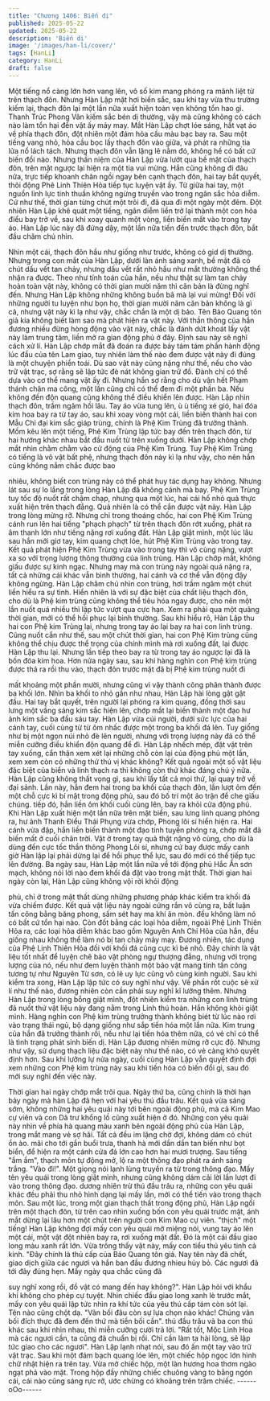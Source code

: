 ```yaml
---
title: "Chương 1406: Biến dị"
published: 2025-05-22
updated: 2025-05-22
description: 'Biến dị'
image: '/images/han-li/cover/'
tags: [HanLi]
category: HanLi
draft: false
---
```


Một tiếng nổ càng lớn hơn vang lên, vô số kim mang phóng ra
mãnh liệt từ trên thạch đôn.
Nhưng Hàn Lập mặt hơi biến sắc, sau khi tay vừa thu trường
kiếm lại, thạch đôn lại một lần nữa xuất hiện toàn vẹn không tổn
hao gì.
Thanh Trúc Phong Vân kiếm sắc bén dị thường, vậy mà cũng
không có cách nào làm tổn hại đến vật ấy mảy may.
Mắt Hàn Lập chợt lóe sáng, hất vạt áo về phía thạch đôn, đột
nhiên một đám hỏa cầu màu bạc bay ra.
Sau một tiếng vang nhỏ, hỏa cầu bọc lấy thạch đôn vào giữa, và
phát ra những tia lửa nổ lách tách.
Nhưng thạch đôn vẫn lặng lẽ nằm đó, không hề có bất cứ biến đổi
nào.
Nhưng thần niệm của Hàn Lập vừa lướt qua bề mặt của thạch
đôn, trên mặt ngược lại hiện ra một tia vui mừng.
Hắn cũng không đi đâu nữa, trực tiếp khoanh chân ngồi ngay bên
cạnh thạch đôn, hai tay bắt quyết, thôi động Phê Linh Thiên Hỏa
tiếp tục luyện vật ấy. Từ giữa hai tay, một nguồn linh lực tinh
thuần không ngừng truyền vào trong ngân sắc hỏa diễm. Cứ như
thế, thời gian từng chút một trôi đi, đã qua đi một ngày một đêm.
Đột nhiên Hàn Lập khẽ quát một tiếng, ngân diễm liền trở lại
thành một con hỏa điểu bay trở về, sau khi xoay quanh một vòng,
liền biến mất vào trong tay áo. Hàn Lập lúc này đã đứng dậy, một
lần nữa tiến đến trước thạch đôn, bắt đầu chăm chú nhìn.

Nhìn một cái, thạch đôn hầu như giống như trước, không có gid dị
thường. Nhưng trong con mắt của Hàn Lập, dưới làn ánh sáng
xanh, bề mặt đã có chút dấu vết tan chảy, nhưng dấu vết rất nhỏ
hầu như mắt thường không thể nhận ra được. Theo như tính toán
của hắn, nếu như thật sự làm tan chảy hoàn toàn vật này, không
có thời gian mười năm thì căn bản là đừng nghĩ đến. Nhưng Hàn
Lập không những không buồn bã mà lại vui mừng!
Đối với những người tu luyện như bọn họ, thời gian mười năm
căn bản không là gì cả, nhưng vật này kì lạ như vậy, chắc chắn là
một dị bảo.
Tên Bảo Quang tôn giả kia không biết làm sao mà phát hiện ra
vật này. Với thần thông của hắn đương nhiều đừng hòng động
vào vật này, chắc là đánh dứt khoát lấy vật này làm trung tâm, liền
mở ra gian động phủ ở đây. Định sau này sẽ nghĩ cách xử lí. Hàn
Lập chớp mắt đã đoán ra được bảy tám tám phần hành động lúc
đầu của tên Lam giao, tuy nhiên làm thế nào đem được vật này đi
đúng là một chuyện phiền toái.
Dù sao vật này cũng nặng như thế, nếu cho vào trữ vật trạc, sợ
rằng sẽ lập tức đè nát không gian trữ đồ. Đành chỉ có thể dựa vào
cơ thể mang vật ấy đi.
Nhưng hắn sợ rằng cho dù vận hết Phạm thánh chân ma công,
một lần cũng chỉ có thể đem đi một phần ba. Nếu không đến độn
quang cũng không thể điều khiển lên được. Hàn Lập nhìn thạch
đôn, trầm ngâm hồi lâu.
Tay áo vừa tung lên, ù ù tiếng xé gió, hai đóa kim hoa bay ra từ
tay áo, sau khi xoay vòng một cái, liền biến thành hai con Mẫu Chỉ
đại kim sắc giáp trùng, chính là Phệ Kim Trùng đã trưởng thành.
Mồm kêu lên một tiếng, Phê Kim Trùng lập tức bay đến trên thạch
đôn, từ hai hướng khác nhau bắt đầu nuốt từ trên xuống dưới.
Hàn Lập không chớp mắt nhìn chằm chằm vào cử động của Phệ
Kim Trùng.
Tuy Phệ Kim Trùng có tiếng là vô vật bất phệ, nhưng thạch đôn
này kì lạ như vậy, cho nên hắn cũng không nắm chắc được bao

nhiêu, không biết con trùng này có thể phát huy tác dụng hay
không. Nhưng lát sau sự lo lắng trong lòng Hàn Lập đã không
cánh mà bay.
Phệ Kim Trùng tuy tốc độ nuốt rất chậm chạp, nhưng qua một lúc,
hai cái hố nhỏ quả thực xuất hiện trên thạch đẳng.
Quả nhiên là có thể cắn được vật này.
Hàn Lập trong lòng mừng rỡ.
Nhưng chỉ trong thoáng chốc, hai con Phệ Kim Trùng cánh run lên
hai tiếng "phạch phạch" từ trên thạch đôn rớt xuống, phát ra âm
thanh lớn như tiếng nặng rơi xuống đất. Hàn Lập giật mình, một
lúc lâu sau hắn mới giơ tay, kim quang chợt lóe, hút Phệ Kim
Trùng vào trong tay. Kết quả phát hiện Phệ Kim Trùng vừa vào
trong tay thì vô cùng nặng, vượt xa so với trọng lượng thông
thường của linh trùng. Hàn Lập chớp mắt, không giấu được sự
kinh ngạc.
Nhưng may mà con trùng này ngoài quá nặng ra, tất cả những cái
khác vẫn bình thường, hai cánh và cơ thể vẫn động đậy không
ngừng. Hàn Lập chăm chú nhìn con trùng, hơi trầm ngâm một
chút liền hiểu ra sự tình.
Hiển nhiên là với sự đặc biệt của chất liệu thạch đôn, cho dù là
Phệ kim trùng cũng không thể tiêu hóa ngay được, cho nên một
lần nuốt quá nhiều thì lập tức vượt qua cực hạn. Xem ra phải qua
một quãng thời gian, mới có thể hồi phục lại bình thường.
Sau khi hiểu rõ, Hàn Lập thu hai con Phệ kim Trùng lại, nhưng
trong tay áo lại bay ra hai con linh trùng.
Cũng nuốt cắn như thế, sau một chút thời gian, hai con Phệ Kim
trùng cũng không thể chịu được thể trọng của chính mình mà rơi
xuống đất, lại được Hàn Lập thu lại. Nhưng lần tiếp theo bay ra từ
trong tay áo ngược lại đã là bốn đóa kim hoa.
Hơn nửa ngày sau, sau khi hàng nghìn con Phệ kim trùng được
thả ra rồi thu vào, thạch đôn trước mặt đã bị Phệ kim trùng nuốt đi

mất khoảng một phần mười, nhưng cũng vì vậy thành công phân
thành được ba khối lớn. Nhìn ba khối to nhỏ gần như nhau, Hàn
Lập hài lòng gật gật đầu.
Hai tay bắt quyết, trên người lại phóng ra kim quang, đồng thời
sau lưng một vầng sáng kim sắc hiện lên, chớp mắt lại biến thành
một đạo hư ảnh kim sắc ba đầu sáu tay. Hàn Lập vừa cúi người,
dưới sức lực của hai cánh tay, cuối cùng từ từ ôm nhấc được một
trong ba khối đá lên.
Tuy giống như bị một ngọn núi nhỏ đè lên người, nhưng với trọng
lượng này đã có thể miễn cưỡng điều khiển độn quang để đi. Hàn
Lập nhếch mép, đặt vật trên tay xuống, cẩn thận xem xét lại
những chỗ còn lại của động phủ một lần, xem xem còn có những
thứ thú vị khác không? Kết quả ngoài một số vật liệu đặc biệt của
biển và linh thạch ra thì không còn thứ khác đáng chú ý nữa. Hàn
Lập cũng không thất vọng gì, sau khi lấy tất cả mọi thứ, lại quay
trở về đại sảnh.
Lần này, hắn đem hai trong ba khối của thạch đôn, lần lượt ôm
đến một chỗ cực kì bí mật trong động phủ, sau đó bố trí một ảo
trận để che giấu chúng. tiếp đó, hắn liền ôm khối cuối cùng lên,
bay ra khỏi cửa động phủ.
Khi Hàn Lập xuất hiện một lần nữa trên mặt biển, sau lưng linh
quang phóng ra, hư ảnh Thanh Điểu Thái Phụng vừa chớp,
Phong lôi sí hiển hiện ra.
Hai cánh vừa đập, hắn liền biến thành một đạo tinh tuyến phóng
ra, chớp mắt đã biến mất ở cuối chân trời.
Vật ở trong tay quả thật nặng vô cùng, cho dù là dùng đến cực
tốc thần thông Phong Lôi sí, nhưng cứ bay được mấy canh giờ
Hàn lập lại phải dừng lại để hồi phục thể lực, sau đó mới có thể
tiếp tục lên đường.
Ba ngày sau, Hàn Lập một lần nữa về tới động phủ Hắc Ẩn sơn
mạch, không nói lời nào đem khối đá đặt vào trong mật thất.
Thời gian hai ngày còn lại, Hàn Lập cũng không vội rời khỏi động

phủ, chỉ ở trong mật thất dùng những phương pháp khác kiểm tra
khối đá vừa chiếm được.
Kết quả vật liệu này ngoài cứng rắn vô cùng ra, bất luận tấn công
bằng băng phong, sấm sét hay ma khí ăn mòn. đều không làm nó
có bất cứ tổn hại nào. Còn đốt bằng các loại hỏa diễm, ngoài Phệ
Linh Thiên Hỏa ra, các loại hỏa diễm khác bao gồm Nguyên Anh
Chi Hỏa của hắn, đều giống nhau không thể làm nó bị tan chảy
mảy may. Đương nhiên, tác dụng của Phệ Linh Thiên Hỏa đối với
khối đá cũng cực kì bé nhỏ.
Đây chính là vật liệu tốt nhất để luyện chê bảo vật phòng ngự
thượng đẳng, nhưng với trọng lượng của nó, nếu như đem luyện
thành một bảo vật mang tính tấn công tương tự như Nguyên Từ
sơn, có lẽ uy lực cũng vô cùng kinh người.
Sau khi kiểm tra xong, Hàn Lập lập tức có suy nghĩ như vậy. Về
phần rốt cuộc sẽ xử lí như thế nào, đương nhiên còn cần phải suy
nghĩ kĩ lưỡng thêm.
Nhưng Hàn Lập trong lòng bỗng giật mình, đột nhiên kiểm tra
những con linh trùng đã nuốt thứ vật liệu này đang nằm trong Linh
thú hoàn. Hắn không khỏi giật mình.
Hàng nghìn con Phệ kim trùng trưởng thành không biét từ lúc nào
rơi vào trạng thái ngủ, bộ dạng giống như sắp tiến hóa một lần
nữa.
Kim trung của hắn đã trưởng thành rồi, nếu như lại tiến hóa thêm
nữa, có vẻ chỉ có thể là tình trạng phát sinh biến dị.
Hàn Lập đương nhiên mừng rỡ cực độ.
Nhưng như vậy, sử dụng thạch liệu đặc biệt này như thế nào, có
vẻ càng khó quyết định hơn.
Sau khi lưỡng lự nửa ngày, cuối cùng Hàn Lập vẫn quyết định đợi
xem những con Phệ kim trùng này sau khi tiến hóa có biến đổi gì,
sau đó mới suy nghĩ đến việc này.

Thời gian hai ngày chớp mắt trôi qua.
Ngày thứ ba, cũng chính là thời hạn bảy ngày mà hàn Lập đã hẹn
với hai yêu thú đầu trâu.
Kết quả vừa sáng sớm, không những hai yêu quái này tới bên
ngoài động phủ, mà cả Kim Mao cự viên và con Dã trư khổng lồ
cũng xuất hiện ở đó.
Những con yêu quái này nhìn về phía hà quang màu xanh bên
ngoài động phủ của Hàn Lập, trong mắt mang vẻ sợ hãi. Tất cả
đều im lặng chờ đợi, không dám có chút ồn ào.
mãi cho tới gần buổi trưa, thanh hà mới dần dần tan biến như bọt
biển, để hiện ra một cánh cửa đá lớn cao hơn hai mươi trượng.
Sau tiếng "ầm ầm", thạch môn tự động mở, lộ ra một thông đạo
phát ra ánh sáng trắng.
"Vào đi!". Một giọng nói lạnh lùng truyền ra từ trong thông đạo.
Mấy tên yêu quái trong lòng giật mình, nhưng cũng không dám
cãi lời lần lượt đi vào trong thông đạo. dương nhiên trừ thú đầu
trâu ra, những con yêu quái khác đều phải thu nhỏ hình dạng lại
mấy lần, mới có thể tiến vào trong thạch môn.
Sau một lúc, trong một gian thạch thất trong động phủ, Hàn Lập
ngồi trên một thạch đôn, từ trên cao nhìn xuống bốn con yêu quái
trước mặt, ánh mắt dừng lại lâu hơn một chút trên người con Kim
Mao cự viên.
"thịch" một tiếng!
Hàn Lập không đợi mấy con yêu quái mở miệng nói, vung tay áo
lên một cái, một vật đột nhiên bay ra, rơi xuống mặt đất. Đó là một
cái đầu giao long màu xanh rất lớn. Vừa trông thấy vật này, mấy
con tiểu thú yêu tinh cả kinh.
"Đây chính là thủ cấp của Bảo Quang tôn giả. Nay tên này đã
chết, giao dịch giữa các ngươi và hắn ban đầu đương nhieu hủy
bỏ. Các ngươi đã tới đây đúng hẹn. Mấy ngày qua chắc cũng đã

suy nghĩ xong rồi, đồ vật có mang đến hay không?". Hàn Lập hỏi
với khẩu khí không cho phép cự tuyệt.
Nhìn chiếc đầu giao long xanh lè trước mắt, mấy con yêu quái lập
tức nhìn ra khí tức của yêu thú cấp tám còn sót lại. Tên nào cũng
chột dạ.
"Vãn bối đâu còn sự lựa chọn nào khác! Chúng vãn bối đích thực
đã đem đến thứ mà tiền bối cần". thú đầu trâu và ba con thú khác
sau khi nhìn nhau, thì miễn cưỡng cười trả lời.
"Rất tốt, Mộc Linh Hoa mà các ngươi cần, ta cũng đã chuẩn bị rồi.
Chỉ cần làm ta hài lòng, sẽ lập tức giao cho các ngươi". Hàn Lập
lạnh nhạt nói, sau đó ấn một tay vào trữ vật trạc.
Sau khi một đám bạch quang lóe lên, một chiếc hộp ngọc lớn
hình chữ nhật hiện ra trên tay.
Vừa mở chiếc hộp, một làn hương hoa thơm ngào ngạt phả vào
mặt. Trong hộp đầy những chiếc chuông vàng to bằng ngón cái,
cái nào cũng sáng rực rỡ, ước chừng có khoảng trên trăm chiếc.
------oOo------
